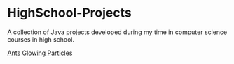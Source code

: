 # HighSchool-Projects
A collection of Java projects developed during my time in computer science courses in high school. 

[Ants](Ants/ants)
[Glowing Particles](Glowing-Particles/README.TXT)
